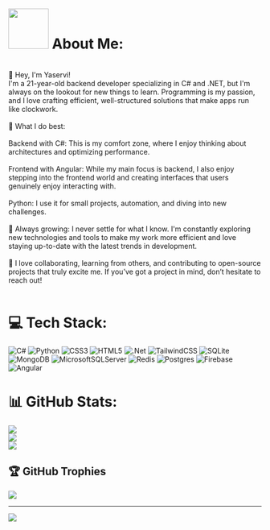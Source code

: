 # <img src="https://media1.giphy.com/media/v1.Y2lkPTc5MGI3NjExZ2ZzbGdmamRjMTV4NXQ5YmJxd2EwYWh5eHlmeDN6NXV5N3JoN2txcCZlcD12MV9pbnRlcm5hbF9naWZfYnlfaWQmY3Q9Zw/l1J9HDdEWq7rAs1hu/giphy.gif" width="80"> About Me:
<br>👋 Hey, I'm Yaservi!<br>I'm a 21-year-old backend developer specializing in C# and .NET, but I'm always on the lookout for new things to learn. Programming is my passion, and I love crafting efficient, well-structured solutions that make apps run like clockwork.<br><br>🔧 What I do best:<br><br>Backend with C#: This is my comfort zone, where I enjoy thinking about architectures and optimizing performance.<br><br>Frontend with Angular: While my main focus is backend, I also enjoy stepping into the frontend world and creating interfaces that users genuinely enjoy interacting with.<br><br>Python: I use it for small projects, automation, and diving into new challenges.<br><br>🌱 Always growing: I never settle for what I know. I'm constantly exploring new technologies and tools to make my work more efficient and love staying up-to-date with the latest trends in development.<br><br>🤝 I love collaborating, learning from others, and contributing to open-source projects that truly excite me. If you’ve got a project in mind, don’t hesitate to reach out!<br><br>


# 💻 Tech Stack:
![C#](https://img.shields.io/badge/c%23-%23239120.svg?style=for-the-badge&logo=csharp&logoColor=white) ![Python](https://img.shields.io/badge/python-3670A0?style=for-the-badge&logo=python&logoColor=ffdd54) ![CSS3](https://img.shields.io/badge/css3-%231572B6.svg?style=for-the-badge&logo=css3&logoColor=white) ![HTML5](https://img.shields.io/badge/html5-%23E34F26.svg?style=for-the-badge&logo=html5&logoColor=white) ![.Net](https://img.shields.io/badge/.NET-5C2D91?style=for-the-badge&logo=.net&logoColor=white) ![TailwindCSS](https://img.shields.io/badge/tailwindcss-%2338B2AC.svg?style=for-the-badge&logo=tailwind-css&logoColor=white) ![SQLite](https://img.shields.io/badge/sqlite-%2307405e.svg?style=for-the-badge&logo=sqlite&logoColor=white) ![MongoDB](https://img.shields.io/badge/MongoDB-%234ea94b.svg?style=for-the-badge&logo=mongodb&logoColor=white) ![MicrosoftSQLServer](https://img.shields.io/badge/Microsoft%20SQL%20Server-CC2927?style=for-the-badge&logo=microsoft%20sql%20server&logoColor=white) ![Redis](https://img.shields.io/badge/redis-%23DD0031.svg?style=for-the-badge&logo=redis&logoColor=white) ![Postgres](https://img.shields.io/badge/postgres-%23316192.svg?style=for-the-badge&logo=postgresql&logoColor=white) ![Firebase](https://img.shields.io/badge/firebase-a08021?style=for-the-badge&logo=firebase&logoColor=ffcd34) ![Angular](https://img.shields.io/badge/angular-%23DD0031.svg?style=for-the-badge&logo=angular&logoColor=white)
# 📊 GitHub Stats:
![](https://github-readme-stats.vercel.app/api?username=Yaservi&theme=shadow_red&hide_border=false&include_all_commits=false&count_private=true)<br/>
![](https://nirzak-streak-stats.vercel.app/?user=Yaservi&theme=shadow_red&hide_border=false)<br/>
![](https://github-readme-stats.vercel.app/api/top-langs/?username=Yaservi&theme=shadow_red&hide_border=false&include_all_commits=false&count_private=true&layout=compact)

## 🏆 GitHub Trophies
![](https://github-profile-trophy.vercel.app/?username=Yaservi&theme=shadow_red&no-frame=true&no-bg=true&margin-w=4)

---
[![](https://visitcount.itsvg.in/api?id=Yaservi&icon=6&color=7)](https://visitcount.itsvg.in)

<!-- Proudly created with GPRM ( https://gprm.itsvg.in ) -->
